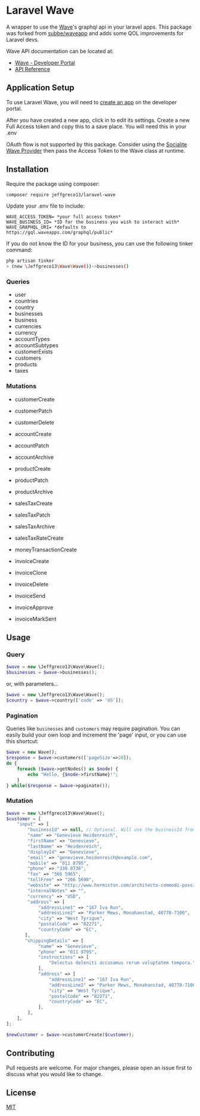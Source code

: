 # Laravel Wave

A wrapper to use the [Wave][wave-app]'s graphql api in your laravel apps. This package was forked from [subbe/waveapp][subbe-waveapp] and adds some QOL improvements for Laravel devs.

Wave API documentation can be located at:

- [Wave - Developer Portal][wave-documentation-url]
- [API Reference][wave-api-reference]

## Application Setup

To use Laravel Wave, you will need to [create an app][wave-create-an-app] on the developer portal.

After you have created a new app, click in to edit its settings. Create a new Full Access token and copy this to a save place. You will need this in your .env

OAuth flow is not supported by this package. Consider using the [Socialite Wave Provider][socialite-wave] then pass the Access Token to the Wave class at runtime.

## Installation

Require the package using composer:

```bash
composer require jeffgreco13/laravel-wave
```

Update your .env file to include:

```
WAVE_ACCESS_TOKEN= *your full access token*
WAVE_BUSINESS_ID= *ID for the business you wish to interact with*
WAVE_GRAPHQL_URI= *defaults to https://gql.waveapps.com/graphql/public*
```

If you do not know the ID for your business, you can use the following tinker command:

```bash
php artisan tinker
> (new \Jeffgreco13\Wave\Wave())->businesses()
```

### Queries

- user
- countries
- country
- businesses
- business
- currencies
- currency
- accountTypes
- accountSubtypes
- customerExists
- customers
- products
- taxes

### Mutations

- customerCreate
- customerPatch
- customerDelete

- accountCreate
- accountPatch
- accountArchive

- productCreate
- productPatch
- productArchive

- salesTaxCreate
- salesTaxPatch
- salesTaxArchive
- salesTaxRateCreate

- moneyTransactionCreate

- invoiceCreate
- invoiceClone
- invoiceDelete
- invoiceSend
- invoiceApprove
- invoiceMarkSent

## Usage

### Query

```php
$wave = new \Jeffgreco13\Wave\Wave();
$businesses = $wave->businesses();
```

or, with parameters...

```php
$wave = new \Jeffgreco13\Wave\Wave();
$country = $wave->country(['code' => 'US']);
```

### Pagination

Queries like `businesses` and `customers` may require pagination. You can easily build your own loop and increment the 'page' input, or you can use this shortcut:

```php
$wave = new Wave();
$response = $wave->customers(['pageSize'=>20]);
do {
    foreach ($wave->getNodes() as $node) {
        echo "Hello, {$node->firstName}!";
    }
} while($response = $wave->paginate());
```

### Mutation

```php
$wave = new \Jeffgreco13\Wave\Wave();
$customer = [
    "input" => [
        "businessId" => null, // Optional. Will use the businessId from your config/env by default
        "name" => "Genevieve Heidenreich",
        "firstName" => "Genevieve",
        "lastName" => "Heidenreich",
        "displayId" => "Genevieve",
        "email" => "genevieve.heidenreich@example.com",
        "mobile" => "011 8795",
        "phone" => "330 8738",
        "fax" => "566 5965",
        "tollFree" => "266 5698",
        "website" => "http://www.hermiston.com/architecto-commodi-possimus-esse-non-necessitatibus",
        "internalNotes" => "",
        "currency" => "USD",
        "address" => [
            "addressLine1" => "167 Iva Run",
            "addressLine2" => "Parker Mews, Monahanstad, 40778-7100",
            "city" => "West Tyrique",
            "postalCode" => "82271",
            "countryCode" => "EC",
       ],
       "shippingDetails" => [
            "name" => "Genevieve",
            "phone" => "011 8795",
            "instructions" => [
                "Delectus deleniti accusamus rerum voluptatem tempora.",
            ],
            "address" => [
                "addressLine1" => "167 Iva Run",
                "addressLine2" => "Parker Mews, Monahanstad, 40778-7100",
                "city" => "West Tyrique",
                "postalCode" => "82271",
                "countryCode" => "EC",
            ],
        ],
    ],
];

$newCustomer = $wave->customerCreate($customer);
```

## Contributing

Pull requests are welcome. For major changes, please open an issue first to discuss what you would like to change.

## License

[MIT](./LICENSE.md)

[wave-app]: https://www.waveapps.com/

[wave-documentation-url]: https://developer.waveapps.com/hc/en-us/categories/360001114072

[wave-api-reference]: https://developer.waveapps.com/hc/en-us/articles/360019968212-API-Reference

[wave-create-an-app]: https://developer.waveapps.com/hc/en-us/articles/360019762711

[socialite-wave]: https://github.com/SocialiteProviders/Providers/tree/master/src/Wave

[subbe-waveapp]: https://github.com/subbe/waveapp

